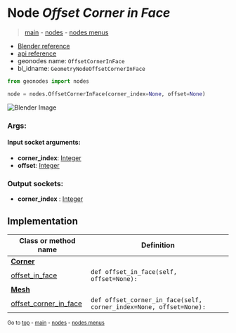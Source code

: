 # Node *Offset Corner in Face*

> [main](../index.md) - [nodes](nodes.md) - [nodes menus](nodes_menus.md)

- [Blender reference](https://docs.blender.org/manual/en/latest/modeling/geometry_nodes/mesh_topology/offset_corner_in_face.html)
- [api reference](https://docs.blender.org/api/current/bpy.types.GeometryNodeOffsetCornerInFace.html)
- geonodes name: `OffsetCornerInFace`
- bl_idname: `GeometryNodeOffsetCornerInFace`

```python
from geonodes import nodes

node = nodes.OffsetCornerInFace(corner_index=None, offset=None)
```

![Blender Image](https://docs.blender.org/manual/en/latest/_images/node-types_GeometryNodeOffsetCornerInFace.webp)

### Args:

#### Input socket arguments:

- **corner_index**: [Integer](Integer.md)
- **offset**: [Integer](Integer.md)

### Output sockets:

- **corner_index** : [Integer](Integer.md)

## Implementation

| Class or method name | Definition |
|----------------------|------------|
| **[Corner](Corner.md)** |
| [offset_in_face](Corner.md#offset_in_face) | `def offset_in_face(self, offset=None):` |
| **[Mesh](Mesh.md)** |
| [offset_corner_in_face](Mesh.md#offset_corner_in_face) | `def offset_corner_in_face(self, corner_index=None, offset=None):` |

<sub>Go to [top](#node-Offset-Corner-in-Face) - [main](../index.md) - [nodes](nodes.md) - [nodes menus](nodes_menus.md)</sub>

